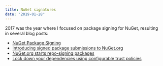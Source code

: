```yaml
---
title: NuGet signatures
date: "2019-01-28"
---
```


2017 was the year where I focused on package signing for NuGet, resulting in several blog posts:

- [NuGet Package Signing](https://blog.nuget.org/20170914/NuGet-Package-Signing.html)
- [Introducing signed package submissions to NuGet.org](https://blog.nuget.org/20180522/Introducing-signed-package-submissions.html)
- [NuGet.org starts repo-signing packages](https://blog.nuget.org/20180810/Introducing-Repository-Signatures.html)
- [Lock down your dependencies using configurable trust policies](https://blog.nuget.org/20181205/Lock-down-your-dependencies-using-configurable-trust-policies.html)



